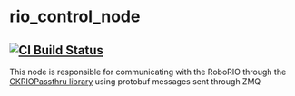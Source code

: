 # rio_control_node
[![CI Build Status](https://github.com/frcteam195/rio_control_node/actions/workflows/main.yml/badge.svg)](https://github.com/frcteam195/rio_control_node/actions/workflows/main.yml)
---
This node is responsible for communicating with the RoboRIO through the [CKRIOPassthru library](https://github.com/frcteam195/CKRIOPassthru) using protobuf messages sent through ZMQ
